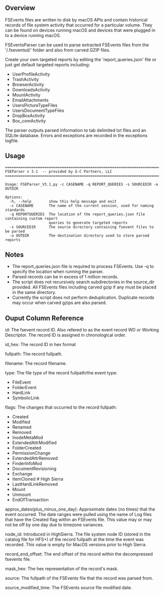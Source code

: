 Overview
---------------------

FSEvents files are written to disk by macOS APIs and contain historical records of file system activity that occurred for a particular volume. They can be found on devices running macOS and devices that were plugged in to a device running macOS.

FSEventsParser can be used to parse extracted FSEvents files from the '/.fseventsd/' folder and also from carved GZIP files. 

Create your own targeted reports by editing the 'report_queries.json' file or just get default targeted reports including:
- UserProfileActivity
- TrashActivity
- BrowserActivity
- DownloadsActivity
- MountActivity
- EmailAttachments
- UsersPictureTypeFiles
- UsersDocumentTypeFiles
- DropBoxActivity
- Box_comActivity


The parser outputs parsed information to tab delimited txt files and an SQLite database. Errors and exceptions are recorded in the exceptions logfile.

Usage
---------------------
    ==========================================================================
    FSEParser v 3.1  -- provided by G-C Partners, LLC
    ==========================================================================

    Usage: FSEParser_V3.1.py -c CASENAME -q REPORT_QUERIES -s SOURCEDIR -o OUTDIR

    Options:
      -h, --help        show this help message and exit
      -c CASENAME       The name of the current session, used for naming standards
      -q REPORTQUERIES  The location of the report_queries.json file containing custom report
                        queries to generate targeted reports
      -s SOURCEDIR      The source directory containing fsevent files to be parsed
      -o OUTDIR         The destination directory used to store parsed reports

Notes
----------------------

- The report_queries.json file is required to process FSEvents. Use -q to specify the location when running the parser.
- Parsed records can be in excess of 1 million records.
- The script does not recursively search subdirectories in the source_dir provided. All FSEvents files including carved gzip if any must be placed in the same directory.
- Currently the script does not perform deduplication. Duplicate records may occur when carved gzips are also parsed.


Ouput Column Reference
-----------------------

id: The fsevent record ID. Also refered to as the event record WD or Working Descriptor. The record ID is assigned in chronological order.

id_hex: The record ID in hex format

fullpath: The record fullpath.

filename: The record filename.

type: The file type of the record fullpath/the event type:
- FileEvent
- FolderEvent
- HardLink
- SymbolicLink

flags: The changes that occurred to the record fullpath:
- Created
- Modified
- Renamed
- Removed
- InodeMetaMod
- ExtendedAttrModified
- FolderCreated
- PermissionChange
- ExtendedAttrRemoved
- FinderInfoMod
- DocumentRevisioning
- Exchange
- ItemCloned        # High Sierra
- LastHardLinkRemoved
- Mount
- Unmount
- EndOfTransaction

approx_dates(plus_minus_one_day): Approximate dates (no times) that the event occurred. The date ranges were pulled using the name of Log files that have the Created flag within an FSEvents file. This value may or may not be off by one day due to timezone variances.

node_id: Introduced in HighSierra. The file system node ID (stored in the catalog file for HFS+) of the record fullpath at the time the event was recorded. This value is empty for MacOS versions prior to High Sierra.

record_end_offset: The end offset of the record within the decompressed fsevents file.

mask_hex: The hex representation of the record's mask.

source: The fullpath of the FSEvents file that the record was parsed from.

source_modified_time: The FSEvents source file modified date.
